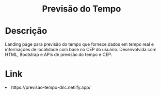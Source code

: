 <h1 align="center">Previsão do Tempo</h1>

# Descrição
Landing page para previsão do tempo que fornece dados em tempo real e informações de localidade com base no CEP do usuário. Desenvolvida com HTML, Bootstrap e APIs de previsão do tempo e CEP.

# Link
<li>https://previsao-tempo-dnc.netlify.app/</li>
